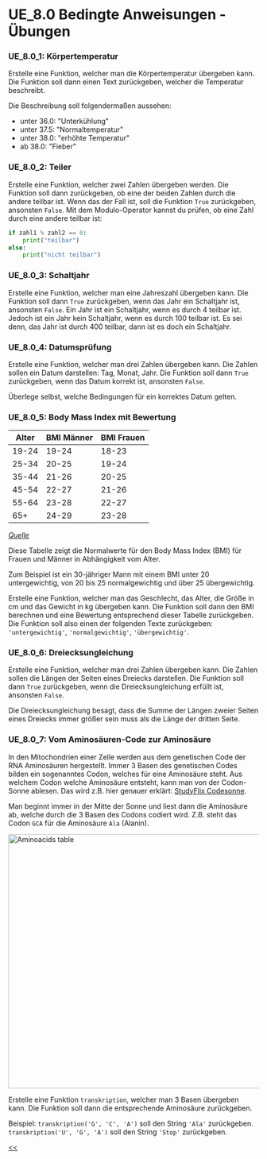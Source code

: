 # UE_8.0 Bedingte Anweisungen - Übungen

### UE_8.0_1: Körpertemperatur

Erstelle eine Funktion, welcher man die Körpertemperatur übergeben kann.
Die Funktion soll dann einen Text zurückgeben, welcher die Temperatur beschreibt.

Die Beschreibung soll folgendermaßen aussehen:

- unter 36.0: "Unterkühlung"
- unter 37.5: "Normaltemperatur"
- unter 38.0: "erhöhte Temperatur"
- ab 38.0: "Fieber"

### UE_8.0_2: Teiler

Erstelle eine Funktion, welcher zwei Zahlen übergeben werden.
Die Funktion soll dann zurückgeben, ob eine der beiden Zahlen durch die andere teilbar ist.
Wenn das der Fall ist, soll die Funktion `True` zurückgeben, ansonsten `False`.
Mit dem Modulo-Operator kannst du prüfen, ob eine Zahl durch eine andere teilbar ist:

```python
if zahl1 % zahl2 == 0:
    print("teilbar")
else:
    print("nicht teilbar")
```

### UE_8.0_3: Schaltjahr

Erstelle eine Funktion, welcher man eine Jahreszahl übergeben kann.
Die Funktion soll dann `True` zurückgeben, wenn das Jahr ein Schaltjahr ist, ansonsten `False`.
Ein Jahr ist ein Schaltjahr, wenn es durch 4 teilbar ist.
Jedoch ist ein Jahr kein Schaltjahr, wenn es durch 100 teilbar ist.
Es sei denn, das Jahr ist durch 400 teilbar, dann ist es doch ein Schaltjahr.

### UE_8.0_4: Datumsprüfung

Erstelle eine Funktion, welcher man drei Zahlen übergeben kann.
Die Zahlen sollen ein Datum darstellen: Tag, Monat, Jahr.
Die Funktion soll dann `True` zurückgeben, wenn das Datum korrekt ist, ansonsten `False`.

Überlege selbst, welche Bedingungen für ein korrektes Datum gelten.

### UE_8.0_5: Body Mass Index mit Bewertung

| Alter | BMI Männer | BMI Frauen |
|-------|------------|------------|
| 19-24 | 19-24      | 18-23      |
| 25-34 | 20-25      | 19-24      |
| 35-44 | 21-26      | 20-25      |
| 45-54 | 22-27      | 21-26      |
| 55-64 | 23-28      | 22-27      |
| 65+   | 24-29      | 23-28      |

*[Quelle](https://plakos-akademie.de/bmi-rechner/)*

Diese Tabelle zeigt die Normalwerte für den Body Mass Index (BMI) für Frauen und Männer
in Abhängigkeit vom Alter.

Zum Beispiel ist ein 30-jähriger Mann mit einem BMI unter 20 untergewichtig,
von 20 bis 25 normalgewichtig und über 25 übergewichtig.

Erstelle eine Funktion, welcher man das Geschlecht, 
das Alter, die Größe in cm und das Gewicht in kg übergeben kann.
Die Funktion soll dann den BMI berechnen und eine Bewertung 
entsprechend dieser Tabelle zurückgeben. 
Die Funktion soll also einen der folgenden Texte zurückgeben:
`'untergewichtig'`, `'normalgewichtig'`, `'übergewichtig'`.

### UE_8.0_6: Dreiecksungleichung

Erstelle eine Funktion, welcher man drei Zahlen übergeben kann.
Die Zahlen sollen die Längen der Seiten eines Dreiecks darstellen.
Die Funktion soll dann `True` zurückgeben, wenn die Dreiecksungleichung erfüllt ist, 
ansonsten `False`.

Die Dreiecksungleichung besagt, 
dass die Summe der Längen zweier Seiten eines Dreiecks
immer größer sein muss als die Länge der dritten Seite.

### UE_8.0_7: Vom Aminosäuren-Code zur Aminosäure

In den Mitochondrien einer Zelle werden aus dem genetischen Code der RNA
Aminosäuren hergestellt.
Immer 3 Basen des genetischen Codes bilden ein sogenanntes Codon, 
welches für eine Aminosäure steht.
Aus welchem Codon welche Aminosäure entsteht, kann man von der Codon-Sonne ablesen.
Das wird z.B. hier genauer erklärt:
[StudyFlix Codesonne](https://studyflix.de/biologie/codesonne-2539).

Man beginnt immer in der Mitte der Sonne und liest dann die Aminosäure ab,
welche durch die 3 Basen des Codons codiert wird.
Z.B. steht das Codon `GCA` für die Aminosäure `Ala` (Alanin).

<a title="Mouagip, Public domain, via Wikimedia Commons" href="https://commons.wikimedia.org/wiki/File:Aminoacids_table.svg"><img width="512" alt="Aminoacids table" src="https://upload.wikimedia.org/wikipedia/commons/thumb/7/70/Aminoacids_table.svg/512px-Aminoacids_table.svg.png?20210405175054"></a>

Erstelle eine Funktion `transkription`, welcher man 3 Basen übergeben kann.
Die Funktion soll dann die entsprechende Aminosäure zurückgeben.

Beispiel: `transkription('G', 'C', 'A')` soll den String `'Ala'` zurückgeben.
`transkription('U', 'G', 'A')` soll den String `'Stop'` zurückgeben.





[<<](../skriptum/8.0_IfElse.md)